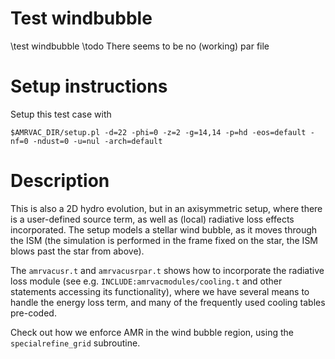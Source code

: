 # Test windbubble

\test windbubble
\todo There seems to be no (working) par file

# Setup instructions

Setup this test case with

    $AMRVAC_DIR/setup.pl -d=22 -phi=0 -z=2 -g=14,14 -p=hd -eos=default -nf=0 -ndust=0 -u=nul -arch=default

# Description

This is also a 2D hydro evolution, but in an axisymmetric setup, where there is
a user-defined source term, as well as (local) radiative loss effects
incorporated. The setup models a stellar wind bubble, as it moves through the
ISM (the simulation is performed in the frame fixed on the star, the ISM blows
past the star from above).

The `amrvacusr.t` and `amrvacusrpar.t` shows how to incorporate the radiative
loss module (see e.g. `INCLUDE:amrvacmodules/cooling.t` and other statements
accessing its functionality), where we have several means to handle the energy
loss term, and many of the frequently used cooling tables pre-coded.

Check out how we enforce AMR in the wind bubble region, using the
`specialrefine_grid` subroutine.


